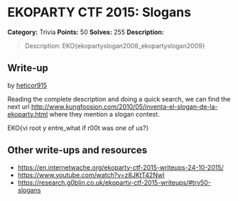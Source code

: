 # EKOPARTY CTF 2015: Slogans

**Category:** Trivia
**Points:** 50
**Solves:** 255
**Description:**

> Description: EKO{ekopartyslogan2008_ekopartyslogan2009}


## Write-up

by [heticor915](https://github.com/heticor915)

Reading the complete description and doing a quick search, we can find the next url http://www.kungfoosion.com/2010/05/inventa-el-slogan-de-la-ekoparty.html where they mention a slogan contest.

EKO{vi root y entre_what if r00t was one of us?}

## Other write-ups and resources

* <https://en.internetwache.org/ekoparty-ctf-2015-writeups-24-10-2015/>
* <https://www.youtube.com/watch?v=z8JKtT42NwI>
* <https://research.g0blin.co.uk/ekoparty-ctf-2015-writeups/#trv50-slogans>
